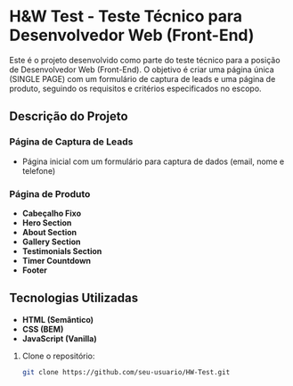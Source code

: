 # H&W Test - Teste Técnico para Desenvolvedor Web (Front-End)

Este é o projeto desenvolvido como parte do teste técnico para a posição de Desenvolvedor Web (Front-End). O objetivo é criar uma página única (SINGLE PAGE) com um formulário de captura de leads e uma página de produto, seguindo os requisitos e critérios especificados no escopo.

## Descrição do Projeto

### Página de Captura de Leads

- Página inicial com um formulário para captura de dados (email, nome e telefone)

### Página de Produto

- **Cabeçalho Fixo**
- **Hero Section**
- **About Section**
- **Gallery Section**
- **Testimonials Section**
- **Timer Countdown**
- **Footer**

## Tecnologias Utilizadas

- **HTML (Semântico)**
- **CSS (BEM)**
- **JavaScript (Vanilla)**

1. Clone o repositório:
   ```bash
   git clone https://github.com/seu-usuario/HW-Test.git
